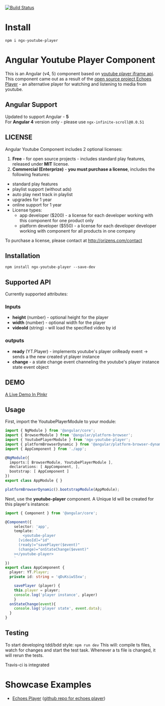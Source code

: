 [![Build Status](https://travis-ci.org/orizens/ngx-youtube-player.svg?branch=master)](https://travis-ci.org/orizens/ngx-youtube-player)
# Install
```npm i ngx-youtube-player```

# Angular Youtube Player Component
This is an Angular (v4, 5) component based on [youtube player iframe api](https://developers.google.com/youtube/iframe_api_reference).
This component came out as a result of the [open source project Echoes Player](http://github.com/orizens/echoes-player) - an alternative player for watching and listening to media from youtube.

## Angular Support
Updated to support Angular - **5**  
For **Angular 4** version only - please use ```ngx-infinite-scroll@0.0.51```

## LICENSE
Angular Youtube Component includes 2 optional licenses:  
1. **Free** - for open source projects - includes standard play features, released under **MIT** license.  
2. **Commercial (Enterprize)** - **you must purchase a license**, includes the following features:
  - standard play features
  - playlist support (without ads)
  - auto play next track in playlist
  - upgrades for 1 year
  - online support for 1 year
  - License types:
    - app developer ($200) - a license for each developer working with this component for one product only
    - platform developer ($550) - a license for each developer developer working with component for all products in one company 
   
To purchase a license, please contact at http://orizens.com/contact

## Installation
```
npm install ngx-youtube-player --save-dev
```

## Supported API
Currently supported attributes:

### Inputs
* **height** (number) - optional height for the player
* **width** (number) - optional width for the player
* **videoId** (string) - will load the specified video by id

### outputs
* **ready** (YT.Player) - implements youtube's player onReady event -> sends a the new created yt player instance  
* **change** - a state change event channeling the youtube's player instance state event object

## DEMO
[A Live Demo In Plnkr](http://plnkr.co/edit/JtTJnQY2G8IE3IV6tFkx?p=preview)

## Usage
First, import the YoutubePlayerModule to your module:

```typescript
import { NgModule } from '@angular/core';
import { BrowserModule } from '@angular/platform-browser';
import { YoutubePlayerModule } from 'ngx-youtube-player';
import { platformBrowserDynamic } from '@angular/platform-browser-dynamic';
import { AppComponent } from './app';

@NgModule({
  imports:[ BrowserModule, YoutubePlayerModule ],
  declarations: [ AppComponent, ],
  bootstrap: [ AppComponent ]
})
export class AppModule { }

platformBrowserDynamic().bootstrapModule(AppModule);
```

Next, use the **youtube-player** component. A Unique Id will be created for this player's instance:

```typescript
import { Component } from '@angular/core';

@Component({
	selector: 'app',
	template: `
		<youtube-player
      [videoId]="id"
      (ready)="savePlayer($event)"
      (change)="onStateChange($event)"
    ></youtube-player>
	`
})
export class AppComponent {
  player: YT.Player;
  private id: string = 'qDuKsiwS5xw';

	savePlayer (player) {
    this.player = player;
    console.log('player instance', player)
	}
  onStateChange(event){
    console.log('player state', event.data);
  }
}
```

## Testing
To start developing tdd/bdd style: ```npm run dev```
This will: compile ts files, watch for changes and start the test task. Whenever a ts file is changed, it will rerun the tests.

Travis-ci is integrated

# Showcase Examples
* [Echoes Player](http://orizens.github.io/echoes-player) ([github repo for echoes player](http://github.com/orizens/echoes-player))
